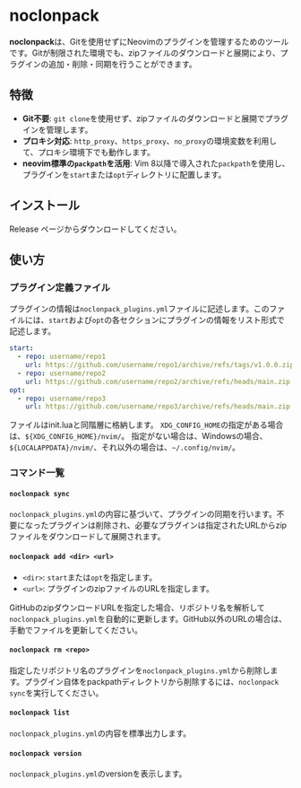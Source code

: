 # noclonpack

**noclonpack**は、Gitを使用せずにNeovimのプラグインを管理するためのツールです。Gitが制限された環境でも、zipファイルのダウンロードと展開により、プラグインの追加・削除・同期を行うことができます。

## 特徴

* **Git不要**: `git clone`を使用せず、zipファイルのダウンロードと展開でプラグインを管理します。
* **プロキシ対応**: `http_proxy`、`https_proxy`、`no_proxy`の環境変数を利用して、プロキシ環境下でも動作します。
* **neovim標準の`packpath`を活用**: Vim 8以降で導入された`packpath`を使用し、プラグインを`start`または`opt`ディレクトリに配置します。

## インストール

Release ページからダウンロードしてください。


## 使い方

### プラグイン定義ファイル

プラグインの情報は`noclonpack_plugins.yml`ファイルに記述します。このファイルには、`start`および`opt`の各セクションにプラグインの情報をリスト形式で記述します。

```yml
start:
  - repo: username/repo1
    url: https://github.com/username/repo1/archive/refs/tags/v1.0.0.zip
  - repo: username/repo2
    url: https://github.com/username/repo2/archive/refs/heads/main.zip
opt:
  - repo: username/repo3
    url: https://github.com/username/repo3/archive/refs/heads/main.zip
```

ファイルはinit.luaと同階層に格納します。
`XDG_CONFIG_HOME`の指定がある場合は、`${XDG_CONFIG_HOME}/nvim/`。
指定がない場合は、Windowsの場合、`${LOCALAPPDATA}/nvim/`、それ以外の場合は、`~/.config/nvim/`。


### コマンド一覧

#### `noclonpack sync`

`noclonpack_plugins.yml`の内容に基づいて、プラグインの同期を行います。不要になったプラグインは削除され、必要なプラグインは指定されたURLからzipファイルをダウンロードして展開されます。


#### `noclonpack add <dir> <url>`

* `<dir>`: `start`または`opt`を指定します。
* `<url>`: プラグインのzipファイルのURLを指定します。

GitHubのzipダウンロードURLを指定した場合、リポジトリ名を解析して`noclonpack_plugins.yml`を自動的に更新します。GitHub以外のURLの場合は、手動でファイルを更新してください。


#### `noclonpack rm <repo>`

指定したリポジトリ名のプラグインを`noclonpack_plugins.yml`から削除します。プラグイン自体をpackpathディレクトリから削除するには、`noclonpack sync`を実行してください。


#### `noclonpack list`

`noclonpack_plugins.yml`の内容を標準出力します。


#### `noclonpack version`

`noclonpack_plugins.yml`のversionを表示します。



